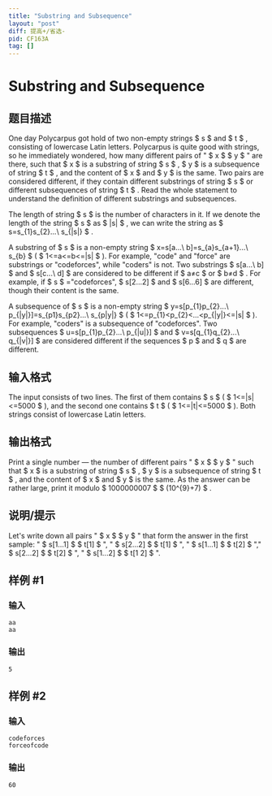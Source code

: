 ```yaml
---
title: "Substring and Subsequence"
layout: "post"
diff: 提高+/省选-
pid: CF163A
tag: []
---
```


# Substring and Subsequence

## 题目描述

One day Polycarpus got hold of two non-empty strings $ s $ and $ t $ , consisting of lowercase Latin letters. Polycarpus is quite good with strings, so he immediately wondered, how many different pairs of " $ x $ $ y $ " are there, such that $ x $ is a substring of string $ s $ , $ y $ is a subsequence of string $ t $ , and the content of $ x $ and $ y $ is the same. Two pairs are considered different, if they contain different substrings of string $ s $ or different subsequences of string $ t $ . Read the whole statement to understand the definition of different substrings and subsequences.

The length of string $ s $ is the number of characters in it. If we denote the length of the string $ s $ as $ |s| $ , we can write the string as $ s=s_{1}s_{2}...\ s_{|s|} $ .

A substring of $ s $ is a non-empty string $ x=s[a...\ b]=s_{a}s_{a+1}...\ s_{b} $ ( $ 1<=a<=b<=|s| $ ). For example, "code" and "force" are substrings or "codeforces", while "coders" is not. Two substrings $ s[a...\ b] $ and $ s[c...\ d] $ are considered to be different if $ a≠c $ or $ b≠d $ . For example, if $ s $ ="codeforces", $ s[2...2] $ and $ s[6...6] $ are different, though their content is the same.

A subsequence of $ s $ is a non-empty string $ y=s[p_{1}p_{2}...\ p_{|y|}]=s_{p1}s_{p2}...\ s_{p|y|} $ ( $ 1<=p_{1}&lt;p_{2}&lt;...&lt;p_{|y|}<=|s| $ ). For example, "coders" is a subsequence of "codeforces". Two subsequences $ u=s[p_{1}p_{2}...\ p_{|u|}] $ and $ v=s[q_{1}q_{2}...\ q_{|v|}] $ are considered different if the sequences $ p $ and $ q $ are different.

## 输入格式

The input consists of two lines. The first of them contains $ s $ ( $ 1<=|s|<=5000 $ ), and the second one contains $ t $ ( $ 1<=|t|<=5000 $ ). Both strings consist of lowercase Latin letters.

## 输出格式

Print a single number — the number of different pairs " $ x $ $ y $ " such that $ x $ is a substring of string $ s $ , $ y $ is a subsequence of string $ t $ , and the content of $ x $ and $ y $ is the same. As the answer can be rather large, print it modulo $ 1000000007 $ $ (10^{9}+7) $ .

## 说明/提示

Let's write down all pairs " $ x $ $ y $ " that form the answer in the first sample: " $ s[1...1] $ $ t[1] $ ", " $ s[2...2] $ $ t[1] $ ", " $ s[1...1] $ $ t[2] $ "," $ s[2...2] $ $ t[2] $ ", " $ s[1...2] $ $ t[1 2] $ ".

## 样例 #1

### 输入

```
aa
aa

```

### 输出

```
5

```

## 样例 #2

### 输入

```
codeforces
forceofcode

```

### 输出

```
60

```

